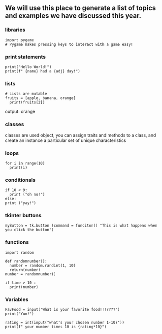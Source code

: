 ## We will use this place to generate a list of topics and examples we have discussed this year. 

### libraries 
```
import pygame
# Pygame makes pressing keys to interact with a game easy!
```
### print statements
```
print("Hello World!")
print(f" {name} had a {adj} day!")
```
### lists
```
# Lists are mutable
fruits = [apple, banana, orange]
  print(fruits[2])
```
output: orange
### classes
classes are used object, you can assign traits and methods to a class, and create an instance a particular set of unique characteristics 

### loops
```
for i in range(10)
  print(i)
```
### conditionals 
```
if 10 < 9:
  print ("oh no!")
else:
print ("yay!")
```
### tkinter buttons
```
myButton = tk.button (command = funciton() "This is what happens when you click the button")
```
### functions
```
import random

def randomnumber():
  number = random.randint(1, 10)
  return(number)
number = randomnumber()

if time > 10 :
  print(number)
```
### Variables
```
FavFood = input("What is your favorite food!!!????")
print("Yum!")

rating = int(input("what's your chosen number 1-10?"))
print(f" your number times 10 is {rating*10}")
```

 






